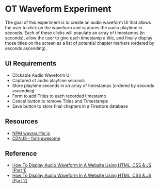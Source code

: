 # OT Waveform Experiment

The goal of this experiment is to create an audio waveform UI that allows the user to click on the waveform and captures the audio playtime in seconds. Each of these clicks will populate an array of timestamps (in seconds), allow the user to give each timestamp a title, and finally display those titles on the screen as a list of potential chapter markers (ordered by seconds ascending).

## UI Requirements

- Clickable Audio Waveform UI
- Captured of audio playtime seconds
- Store playtime seconds in an array of timestamps (ordered by seconds ascending)
- Form to add Titles to each recorded timestamp
- Cancel button to remove Titles and Timestamps
- Save button to store final chapters in a Firestore database

## Resources

- [NPM wavesurfer.js](https://www.npmjs.com/package/wavesurfer.js)
- [CDNJS - font-awesome](https://cdnjs.com/libraries/font-awesome)

## Reference

- [How To Display Audio Waveform In A Website Using HTML, CSS & JS [Part 1]](https://youtu.be/yCmnDWCF8m0)
- [How To Display Audio Waveform In A Website Using HTML, CSS & JS [Part 2]](https://youtu.be/lrrDDBfgN90)
